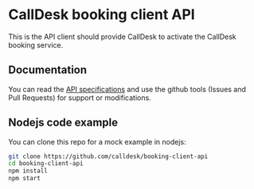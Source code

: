 CallDesk booking client API
==================

This is the API client should provide CallDesk to activate the CallDesk booking service.

Documentation
-----

  You can read the [API specifications](http://calldesk.github.io/booking-client-api/) and use the github tools (Issues and Pull Requests) for support or modifications.

Nodejs code example
-------

  You can clone this repo for a mock example in nodejs:  
  ```bash
  git clone https://github.com/calldesk/booking-client-api  
  cd booking-client-api  
  npm install
  npm start
  ```
